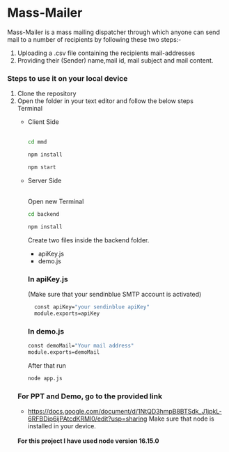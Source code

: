 # Mass-Mailer
Mass-Mailer is a mass mailing dispatcher through which anyone can send mail to a number of recipients by following these two steps:-

<ol>
  <li>Uploading a .csv file containing the recipients mail-addresses</li>
  <li>Providing their (Sender) name,mail id, mail subject and mail content.</li>
  </ol>
  
  ### Steps to use it on your local device
  <ol>
  <li>Clone the repository</li>
  <li> Open the folder in your text editor and follow the below steps</li>
  Terminal
 <br/>
  <ul>
    <li>Client Side</li>
    <br/>

```sh
cd mmd

```

```sh
npm install
```
```sh
npm start
```
<li> Server Side </li>
    <br/>
    
Open new Terminal
    
```sh
cd backend
```
```sh
npm install
```
Create two files inside the backend folder.
 <ul>
   <li>apiKey.js</li>
   <li>demo.js</li>
    </ul>
  
 ### In apiKey.js
  (Make sure that your sendinblue SMTP account is activated)
    
```sh
  const apiKey="your sendinblue apiKey"
  module.exports=apiKey
```
### In demo.js
```sh
const demoMail="Your mail address"
module.exports=demoMail
```
After that run
```sh
node app.js
```
  </ul>

  ### For PPT and Demo, go to the provided link
  - https://docs.google.com/document/d/1NtQD3hmpB8BTSdk_J1jpkL-6RFBDip6ijPAtcdKRMl0/edit?usp=sharing
Make sure that node is installed in your device.
  <br/>
  <b> For this project I have used node version 16.15.0 </b>
